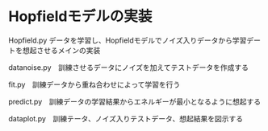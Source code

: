 # Hopfieldモデルの実装

Hopfield.py  データを学習し、Hopfieldモデルでノイズ入りデータから学習デー　トを想起させるメインの実装

datanoise.py　訓練させるデータにノイズを加えてテストデータを作成する

fit.py　訓練データから重ね合わせによって学習を行う

predict.py　訓練データの学習結果からエネルギーが最小となるように想起する

dataplot.py　訓練テータ、ノイズ入りテストデータ、想起結果を図示する
